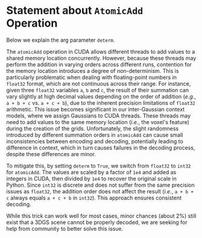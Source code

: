 # Statement about ```AtomicAdd```  Operation

Below we explain the arg parameter ```determ```.

The ```atomicAdd``` operation in CUDA allows different threads to add values to a shared memory location concurrently. However, because these threads may perform the addition in varying orders across different runs, contention for the memory location introduces a degree of non-determinism. This is particularly problematic when dealing with floating-point numbers in ```float32``` format, which are not continuous across their range. For instance, given three ```float32``` variables ```a```, ```b``` and ```c```, the result of their summation can vary slightly at high decimal values depending on the order of addition (*e.g.*, ```a + b + c``` vs. ```a + c + b```), due to the inherent precision limitations of ```float32``` arithmetic.
This issue becomes significant in our inter-Gaussian context models, where we assign Gaussians to CUDA threads. These threads may need to add values to the same memory location (*i.e.*, the voxel's feature) during the creation of the grids. Unfortunately, the slight randomness introduced by different summation orders in ```atomicAdd``` can cause small inconsistencies between encoding and decoding, potentially leading to difference in context, which in turn causes failures in the decoding process, despite these differences are minor.

To mitigate this, by setting ```determ``` to ```True```, we switch from ```float32``` to ```int32``` for ```atomicAdd```. The values are scaled by a factor of ```1e4``` and added as integers in CUDA, then divided by ```1e4``` to recover the original scale in Python. Since ```int32``` is discrete and does not suffer from the same precision issues as ```float32```, the addition order does not affect the result (*i.e.*, ```a + b + c``` always equals ```a + c + b``` in ```int32```). This approach ensures consistent decoding. 

While this trick can work well for most cases, minor chances (about 2%) still exist that a 3DGS scene cannot be properly decoded, we are seeking for help from community to better solve this issue.
